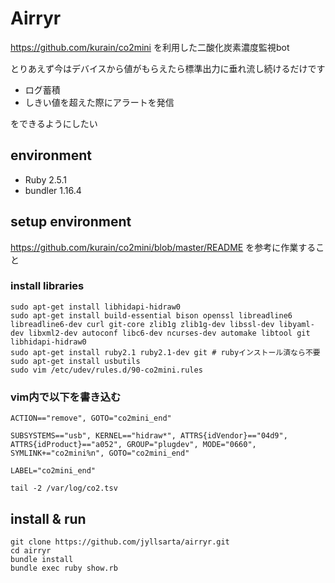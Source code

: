 # Airryr

https://github.com/kurain/co2mini を利用した二酸化炭素濃度監視bot

とりあえず今はデバイスから値がもらえたら標準出力に垂れ流し続けるだけです

* ログ蓄積
* しきい値を超えた際にアラートを発信

をできるようにしたい

## environment

* Ruby 2.5.1
* bundler 1.16.4

## setup environment

https://github.com/kurain/co2mini/blob/master/README を参考に作業すること

### install libraries

```shell
sudo apt-get install libhidapi-hidraw0
sudo apt-get install build-essential bison openssl libreadline6 libreadline6-dev curl git-core zlib1g zlib1g-dev libssl-dev libyaml-dev libxml2-dev autoconf libc6-dev ncurses-dev automake libtool git libhidapi-hidraw0
sudo apt-get install ruby2.1 ruby2.1-dev git # rubyインストール済なら不要
sudo apt-get install usbutils
sudo vim /etc/udev/rules.d/90-co2mini.rules
```

### vim内で以下を書き込む

```shell
ACTION=="remove", GOTO="co2mini_end"

SUBSYSTEMS=="usb", KERNEL=="hidraw*", ATTRS{idVendor}=="04d9", ATTRS{idProduct}=="a052", GROUP="plugdev", MODE="0660", SYMLINK+="co2mini%n", GOTO="co2mini_end"

LABEL="co2mini_end"

tail -2 /var/log/co2.tsv
```

## install & run

```shell
git clone https://github.com/jyllsarta/airryr.git
cd airryr
bundle install
bundle exec ruby show.rb
```
